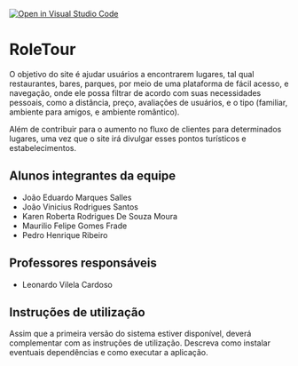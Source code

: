 [![Open in Visual Studio Code](https://classroom.github.com/assets/open-in-vscode-c66648af7eb3fe8bc4f294546bfd86ef473780cde1dea487d3c4ff354943c9ae.svg)](https://classroom.github.com/online_ide?assignment_repo_id=7584170&assignment_repo_type=AssignmentRepo)
# RoleTour
O objetivo do site é ajudar usuários a encontrarem lugares, tal qual restaurantes, bares, 
parques, por meio de uma plataforma de fácil acesso, e navegação, onde ele possa filtrar 
de acordo com suas necessidades pessoais, como a distância, preço, avaliações de 
usuários, e o tipo (familiar, ambiente para amigos, e ambiente romântico).

Além de contribuir para o aumento no fluxo de clientes para determinados lugares, uma 
vez que o site irá divulgar esses pontos turísticos e estabelecimentos.

## Alunos integrantes da equipe

* João Eduardo Marques Salles 
* João Vinicius Rodrigues Santos 
* Karen Roberta Rodrigues De Souza Moura 
* Maurilio Felipe Gomes Frade
* Pedro Henrique Ribeiro

## Professores responsáveis

* Leonardo Vilela Cardoso

## Instruções de utilização

Assim que a primeira versão do sistema estiver disponível, deverá complementar com as instruções de utilização. Descreva como instalar eventuais dependências e como executar a aplicação.
